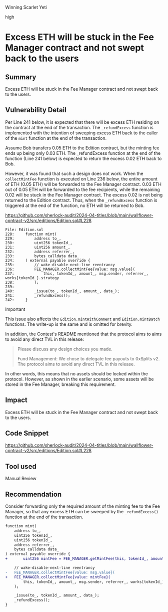 Winning Scarlet Yeti

high

# Excess ETH will be stuck in the Fee Manager contract and not swept back to the users

## Summary

Excess ETH will be stuck in the Fee Manager contract and not swept back to the users.

## Vulnerability Detail

Per Line 241 below, it is expected that there will be excess ETH residing on the contract at the end of the transaction. The `_refundExcess` function is implemented with the intention of sweeping excess ETH back to the caller of the `mint` function at the end of the transaction.

Assume Bob transfers 0.05 ETH to the Edition contract, but the minting fee ends up being only 0.03 ETH. The _refundExcess function at the end of the function (Line 241 below) is expected to return the excess 0.02 ETH back to Bob.

However, it was found that such a design does not work. When the `collectMintFee` function is executed on Line 236 below, the entire amount of ETH (0.05 ETH) will be forwarded to the Fee Manager contract. 0.03 ETH out of 0.05 ETH will be forwarded to the fee recipients, while the remaining 0.02 will be stuck in the Fee Manager contract. The excess 0.02 is not being returned to the Edition contract. Thus, when the `_refundExcess` function is triggered at the end of the function, no ETH will be returned to Bob.

https://github.com/sherlock-audit/2024-04-titles/blob/main/wallflower-contract-v2/src/editions/Edition.sol#L228

```solidity
File: Edition.sol
228:     function mint(
229:         address to_,
230:         uint256 tokenId_,
231:         uint256 amount_,
232:         address referrer_,
233:         bytes calldata data_
234:     ) external payable override {
235:         // wake-disable-next-line reentrancy
236:         FEE_MANAGER.collectMintFee{value: msg.value}(
237:             this, tokenId_, amount_, msg.sender, referrer_, works[tokenId_].strategy
238:         );
239: 
240:         _issue(to_, tokenId_, amount_, data_);
241:         _refundExcess();
242:     }
```

> [!IMPORTANT]
>
> This issue also affects the `Edition.mintWithComment` and `Edition.mintBatch` functions. The write-up is the same and is omitted for brevity.

In addition, the Contest's README mentioned that the protocol aims to aims to avoid any direct TVL in this release:

> Please discuss any design choices you made.
>
> Fund Management: We chose to delegate fee payouts to 0xSplits v2. The protocol aims to avoid any direct TVL in this release.

In other words, this means that no assets should be locked within the protocol. However, as shown in the earlier scenario, some assets will be stored in the Fee Manager, breaking this requirement.

## Impact

Excess ETH will be stuck in the Fee Manager contract and not swept back to the users.

## Code Snippet

https://github.com/sherlock-audit/2024-04-titles/blob/main/wallflower-contract-v2/src/editions/Edition.sol#L228

## Tool used

Manual Review

## Recommendation

Consider forwarding only the required amount of the minting fee to the Fee Manager, so that any excess ETH can be sweeped by the `_refundExcess()` function at the end of the transaction.

```diff
function mint(
    address to_,
    uint256 tokenId_,
    uint256 tokenId_,
    address referrer_,
    bytes calldata data_
) external payable override {
+		uint256 mintFee = FEE_MANAGER.getMintFee(this, tokenId_, amount_);

    // wake-disable-next-line reentrancy
-   FEE_MANAGER.collectMintFee{value: msg.value}(
+   FEE_MANAGER.collectMintFee{value: mintFee}(
        this, tokenId_, amount_, msg.sender, referrer_, works[tokenId_].strategy
    );

    _issue(to_, tokenId_, amount_, data_);
    _refundExcess();
}
```